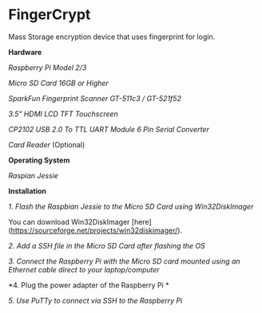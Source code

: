 # FingerCrypt
Mass Storage encryption device that uses fingerprint for login.

  **Hardware**
  
  *Raspberry Pi Model 2/3*
  
  *Micro SD Card 16GB or Higher*
  
  *SparkFun Fingerprint Scanner GT-511c3 / GT-521f52*
  
  *3.5" HDMI LCD TFT Touchscreen* 
  
  *CP2102 USB 2.0 To TTL UART Module 6 Pin Serial Converter*
  
  *Card Reader* (Optional)
  
  **Operating System**
  
  *Raspian Jessie*
  
  **Installation**
  
  *1. Flash the Raspbian Jessie to the Micro SD Card using Win32DiskImager*
  
  You can download Win32DiskImager [here] (https://sourceforge.net/projects/win32diskimager/).
  
  *2. Add a SSH file in the Micro SD Card after flashing the OS*
  
  *3. Connect the Raspberry Pi with the Micro SD card mounted using an Ethernet cable direct to your laptop/computer*
  
  *4. Plug the power adapter of the Raspberry Pi *
  
  *5. Use PuTTy to connect via SSH to the Raspberry Pi*
  
